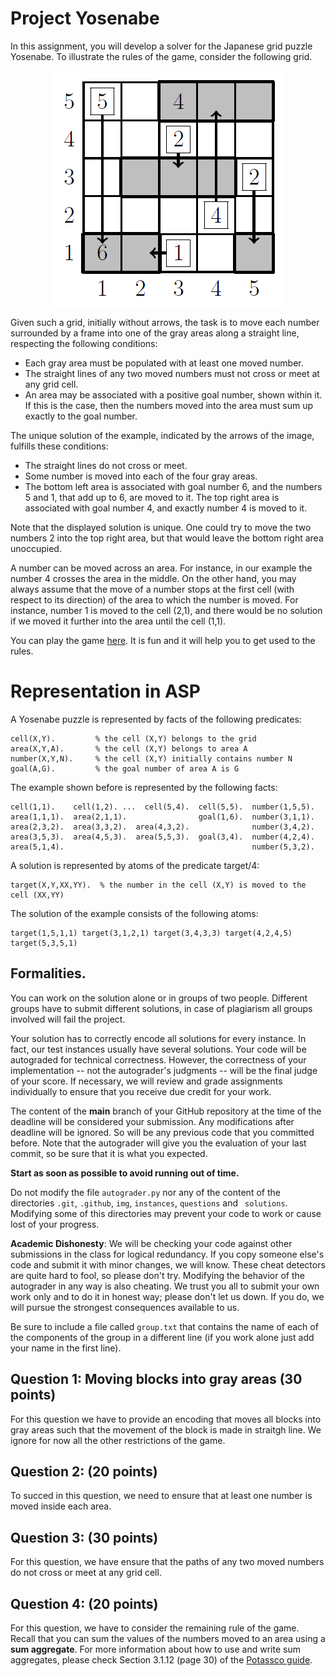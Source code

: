 # Project Yosenabe

In this assignment, you will develop a solver for the Japanese grid puzzle Yosenabe. To illustrate the rules of the game, consider the following grid.
<p align="center">
  <img src="img/yosenabe.png">
</p>
Given such a grid, initially without arrows, the task is to move each number surrounded by a frame into one of the gray areas along a straight line, respecting the following conditions:
<ul>
  <li> Each gray area must be populated with at least one moved number.</li>
  <li> The straight lines of any two moved numbers must not cross or meet at any grid cell.</li>
  <li> An area may be associated with a positive goal number, shown within it. If this is the case, then the numbers moved into the area must sum up exactly to the goal number.</li>
</ul>
The unique solution of the example, indicated by the arrows of the image, fulfills these conditions:
<ul>
  <li> The straight lines do not cross or meet.</li>
  <li> Some number is moved into each of the four gray areas.</li>
  <li> The bottom left area is associated with goal number 6, and the numbers 5 and 1, that add up to 6, are moved to it. The top right area is associated with goal number 4, and exactly number 4 is moved to it.</li>
</ul>
<p>
Note that the displayed solution is unique. One could try to move the two numbers 2 into the top right area, but that would leave the bottom right area unoccupied.
</p>
<p>
A number can be moved across an area. For instance, in our example the number 4 crosses the area in the middle. On the other hand, you may always assume that the move of a number stops at the first cell (with respect to its direction) of the area to which the number is moved. For instance, number 1 is moved to the cell (2,1), and there would be no solution if we moved it further into the area until the cell (1,1).
</p>
<p>
You can play the game <a href="https://github.com/Advanced-Concepts-Programming-Languages/github-starter-course">here</a>. It is fun and it will help you to get used to the rules.
</p>

# Representation in ASP

A Yosenabe puzzle is represented by facts of the following predicates:
```
cell(X,Y).         % the cell (X,Y) belongs to the grid
area(X,Y,A).       % the cell (X,Y) belongs to area A
number(X,Y,N).     % the cell (X,Y) initially contains number N
goal(A,G).         % the goal number of area A is G
```
The example shown before is represented by the following facts:
```
cell(1,1).    cell(1,2). ...  cell(5,4).  cell(5,5).  number(1,5,5).
area(1,1,1).  area(2,1,1).                goal(1,6).  number(3,1,1).
area(2,3,2).  area(3,3,2).  area(4,3,2).              number(3,4,2).
area(3,5,3).  area(4,5,3).  area(5,5,3).  goal(3,4).  number(4,2,4).
area(5,1,4).                                          number(5,3,2).
```
A solution is represented by atoms of the predicate target/4:
```
target(X,Y,XX,YY).  % the number in the cell (X,Y) is moved to the cell (XX,YY)
```
The solution of the example consists of the following atoms:
```
target(1,5,1,1) target(3,1,2,1) target(3,4,3,3) target(4,2,4,5) target(5,3,5,1)
```

## Formalities.
You can work on the solution alone or in groups of two people. Different groups have to submit different solutions, in case of plagiarism all groups involved will fail the project.

Your solution has to correctly encode all solutions for every instance. In fact, our test instances usually have several solutions. Your code will be autograded for technical correctness. However, the correctness of your implementation -- not the autograder's judgments -- will be the final judge of your score. If necessary, we will review and grade assignments individually to ensure that you receive due credit for your work.

The content of the **main** branch of your GitHub repository at the time of the deadline will be considered your submission. Any modifications after deadline will be ignored. So will be any previous code that you committed before. Note that the autograder will give you the evaluation of your last commit, so be sure that it is what you expected.

**Start as soon as possible to avoid running out of time.**

Do not modify the file ```autograder.py``` nor any of the content of the directories ```.git```, ```.github```, ```img```, ```instances```, ```questions``` and ``` solutions```. Modifying some of this directories may prevent your code to work or cause lost of your progress. 

**Academic Dishonesty**: We will be checking your code against other submissions in the class for logical redundancy. If you copy someone else's code and submit it with minor changes, we will know. These cheat detectors are quite hard to fool, so please don't try. Modifying the behavior of the autograder in any way is also cheating. We trust you all to submit your own work only and to do it in honest way; please don't let us down. If you do, we will pursue the strongest consequences available to us.

Be sure to include a file called ```group.txt``` that contains the name of each of the components of the group in a different line (if you work alone just add your name in the first line).

## Question 1: Moving blocks into gray areas (30 points)

For this question we have to provide an encoding that moves all blocks into gray areas such that the movement of the block is made in straitgh line. We ignore for now all the other restrictions of the game.

## Question 2: (20 points)

To succed in this question, we need to ensure that at least one number is moved inside each area.

## Question 3: (30 points)

For this question, we have ensure that the paths of any two moved numbers do not cross or meet at any grid cell.

## Question 4: (20 points)

For this question, we have to consider the remaining rule of the game. Recall that you can sum the values of the numbers moved to an area using a **sum aggregate**. For more information about how to use and write sum aggregates, please check Section 3.1.12 (page 30) of the [Potassco guide](https://github.com/potassco/guide/releases/tag/v2.2.0).
